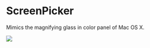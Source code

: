 ScreenPicker
============
Mimics the magnifying glass in color panel of Mac OS X.

![](http://i.imgur.com/RGXW2BZ.png)
